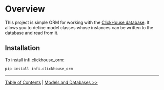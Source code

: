Overview
========

This project is simple ORM for working with the [ClickHouse database](https://clickhouse.yandex/). It allows you to define model classes whose instances can be written to the database and read from it.

Installation
------------

To install infi.clickhouse_orm:

    pip install infi.clickhouse_orm

---

[Table of Contents](toc.md) | [Models and Databases >>](models_and_databases.md)